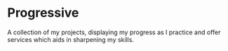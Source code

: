# Progressive
A collection of my projects, displaying my progress as I practice and offer services which aids in sharpening my skills.
